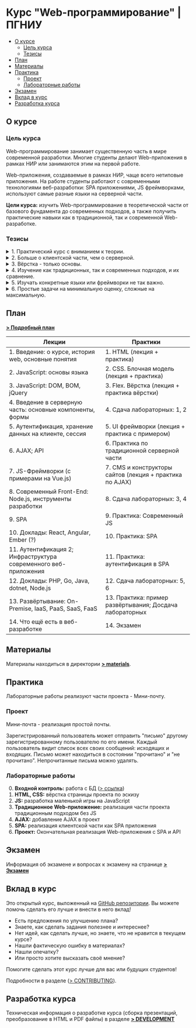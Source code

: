 # Курс "Web-программирование" | ПГНИУ

<!-- toc -->

- [О курсе](#%D0%BE-%D0%BA%D1%83%D1%80%D1%81%D0%B5)
  * [Цель курса](#%D1%86%D0%B5%D0%BB%D1%8C-%D0%BA%D1%83%D1%80%D1%81%D0%B0)
  * [Тезисы](#%D1%82%D0%B5%D0%B7%D0%B8%D1%81%D1%8B)
- [План](#%D0%BF%D0%BB%D0%B0%D0%BD)
- [Материалы](#%D0%BC%D0%B0%D1%82%D0%B5%D1%80%D0%B8%D0%B0%D0%BB%D1%8B)
- [Практика](#%D0%BF%D1%80%D0%B0%D0%BA%D1%82%D0%B8%D0%BA%D0%B0)
  * [Проект](#%D0%BF%D1%80%D0%BE%D0%B5%D0%BA%D1%82)
  * [Лабораторные работы](#%D0%BB%D0%B0%D0%B1%D0%BE%D1%80%D0%B0%D1%82%D0%BE%D1%80%D0%BD%D1%8B%D0%B5-%D1%80%D0%B0%D0%B1%D0%BE%D1%82%D1%8B)
- [Экзамен](#%D1%8D%D0%BA%D0%B7%D0%B0%D0%BC%D0%B5%D0%BD)
- [Вклад в курс](#%D0%B2%D0%BA%D0%BB%D0%B0%D0%B4-%D0%B2-%D0%BA%D1%83%D1%80%D1%81)
- [Разработка курса](#%D1%80%D0%B0%D0%B7%D1%80%D0%B0%D0%B1%D0%BE%D1%82%D0%BA%D0%B0-%D0%BA%D1%83%D1%80%D1%81%D0%B0)

<!-- tocstop -->

## О курсе

### Цель курса

Web-программирование занимает существенную часть в мире современной разработки. Многие студенты делают Web-приложения в рамках НИР или занимаются этим на первой работе.

Web-приложения, создаваемые в рамках НИР, чаще всего нетиповые приложения. На работе студенты работают с современными технологиями веб-разработки: SPA приложениями, JS фреймворками, используют самые разные языки на серверной части.

**Цели курса:** изучить Web-программирование в теоретической части от базового фундамента до современных подходов, а также получить практические навыки как в традиционной, так и современной Web-разработке.

### Тезисы
<details>
<summary>1. Практический курс с вниманием к теории.</summary>

Главное в курсе - получение практических навыков разработки. Но курс университетский и большое внимание уделяется изучению концепций, подходов и систематизации знаний.
</details>

<details>
<summary>2. Больше о клиентской части, чем о серверной.</summary>

Серверная часть веб-приложения ближе к "обычному" приложению. Студенты изучают работу с БД на курсе "БД и СУБД", сетевое взаимодействие, разработку веб-сервисов и распределённых приложений на курсе "Технологии разработки распределённых приложений". Важно научиться разрабатывать приложение для веб-браузера и понимать, как применять навыки, полученные на других курсах, в разработке серверной части веб-приложения. 
</details>

<details><summary>3. Вёрстка - только основы.</summary>

Вёрстка - большая тема. Её сложно изучить за небольшое число занятий и требуется много практики. В то же время в университете студентам важнее быстрая разработка работающего прототипа, а не реализация уникального дизайна.
</details>

<details>
<summary>4. Изучение как традиционных, так и современных подходов, и их сравнение.</summary>

Изучение традиционных подходов важно для понимания основ, а современных - для решения актуальных практических задач. Решение одних и тех же задач разными подходами поможет лучше понять разницу между ними. 
</details>


<details>
<summary>5. Изучать конкретные языки или фреймворки не так важно.</summary>

Курс не посвящён разработке сайтов на фреймворке A для языка B. У студентов разные предпочтения, они работают на разных технологических стеках как самостоятельно, так и на работе. Важно понимать основные концепции, и систематизировать знания. Тем не менее, примеры показываются на определённых (но простых) технологиях.   
</details>

 
<details>
<summary>6. Простые задачи на минимальную оценку, сложные на максимальную.</summary>

Не всем интересна и нужна веб-разработка. Курс должен быть как можно полезнее для заинтересованных, но не становиться ночным кошмаром для тех, для кого это "просто ещё один курс, который надо сдать". Для получения проходного балла достаточно сдать простые лабораторные работы.
</details>

## План

**[> Подробный план](./Plan.md)**

| Лекции                                                           | Практики                                                 |
|------------------------------------------------------------------|----------------------------------------------------------|
| 1. Введение: о курсе, история web, основные понятия              | 1. HTML  (лекция + практика)                             |
| 2. JavaScript: основы языка                                      | 2. CSS. Блочная модель (лекция + практика)               |
| 3. JavaScript: DOM, BOM, jQuery                                  | 3. Flex. Вёрстка (лекция + практика вёрстки)             |
| 4. Введение в серверную часть: основные компоненты, формы        | 4. Сдача лабораторных: 1, 2                              |
| 5. Аутентификация, хранение данных на клиенте, сессия            | 5. UI фреймворки (лекция + практика с примером)          |
| 6. AJAX; API                                                     | 6. Практика по традиционной серверной части              |
| 7. JS-Фреймворки (c примерами на Vue.js)                         | 7. CMS и конструкторы сайтов (лекция + практика по AJAX) |
| 8. Современный Front-End: Node.js, инструменты разработки        | 8. Сдача лабораторных: 3, 4                              |
| 9. SPA                                                           | 9. Практика: Современный JS                              |
| 10. Доклады: React, Angular,  Ember (?)                          | 10. Практика: SPA                                        |
| 11. Аутентификация 2; Инфраструктура современного веб-приложения | 11. Практика: аутентификация в SPA                       |
| 12. Доклады: PHP, Go, Java, dotnet, Node.js                      | 12. Сдача лабораторных: 5, 6                             |
| 13. Развёртывание: On-Premise, IaaS, PaaS, SaaS, FaaS            | 13. Практика: пример развёртывания; Досдача лабораторных |
| 14. Что ещё есть в веб-разработке                                | 14. Экзамен                                              | 

## Материалы

Материалы находиться в директории **[> materials](materials)**.

## Практика

Лабораторные работы реализуют части проекта - Мини-почту.

### Проект

Мини-почта - реализация простой почты.

Зарегистрированный пользователь может отправить "письмо" другому зарегистрированному пользователю по его имени. Каждый пользователь видит список всех своих сообщений: исходящих и входящих. Письмо может находиться в состоянии "прочитано" и "не прочитано". Непрочитанные письма можно удалять. 

### Лабораторные работы

0. **Входной контроль:** работа с БД ([> ссылка](./labs/0-Incoming-control.md))
1. **HTML, CSS:** вёрстка страницы проекта по эскизу
2. **JS:** разработка маленькой игры на JavaScript
3. **Традиционное Web-приложение:** реализация части проекта традиционным подходом без JS
4. **AJAX:** добавление AJAX в проект
5. **SPA:** реализация клиентской части как SPA приложения
6. **Проект:** Окончательная реализация Web-приложения с SPA и API

## Экзамен

Информация об экзамене и вопросах к экзамену  на странице **[> Экзамен](./Exam.md)**

## Вклад в курс

Это открытый курс, выложенный на [GitHub репозитории](https://github.com/movs-psu/web-development-course). Вы можете помочь сделать его лучше и внести в него вклад!

- Есть предложения по улучшению плана?
- Знаете, как сделать задания полезнее и интереснее?
- Нет идей, как сделать лучше, но знаете, что не нравится в текущем курсе? 
- Нашли фактическую ошибку в материалах?
- Нашли опечатку?
- Или просто хотите высказать своё мнение?

Помогите сделать этот курс лучше для вас или будущих студентов!

Подробности в разделе ([> CONTRIBUTING](./CONTRIBUTING.md)).

## Разработка курса

Техническая информация о разработке курса (сборка презентаций, преобразование в HTML и PDF файлы) в разделе **[> DEVELOPMENT](./DEVELOPMENT.md)**
